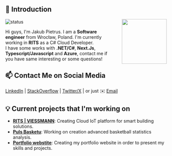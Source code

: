 ## 👋 Introduction

<img align='right' src='img\me.png' style="margin-left: 20px;" width='140'>

![status](https://img.shields.io/badge/status-up-brightgreen)

Hi guys, I'm Jakub Pietrus. I am a **Software engineer** from Wrocław, Poland. I'm currently working in **RITS** as a C# Cloud Developer.  
I have some works with **.NET/C#**, **Next.Js**, **Typescript/Javascript** and **Azure**, contact me if you have same interesting or some questions!

## 📫 Contact Me on Social Media

[LinkedIn][0] | [StackOverflow][1] | [Twitter/X][2] | or just ✉️ [Email](mailto:i@pietrusjakub@proton.me)

## 💡 Current projects that I'm working on

- [**RITS | VIESSMANN**](https://wibutler-iot.com/): Creating Cloud IoT platform for smart building solutions.
- [**Puls Basketu**](https://pulsbasketu.com): Working on creation advanced basketball statistics analysis.
- [**Portfolio webstite**](https://jpietrus.com): Creating my portfolio website in order to present my skills and projects.

[0]: https://www.linkedin.com/in/jakubpietrus
[1]: https://stackoverflow.com/users/13100727/jakub-pietrus
[2]: https://twitter.com/pieeetrus
